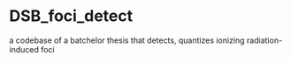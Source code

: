 # DSB_foci_detect

a codebase of a batchelor thesis that detects, quantizes ionizing radiation-induced foci
